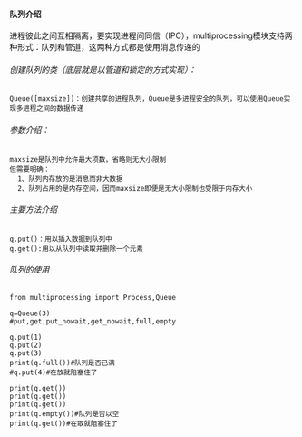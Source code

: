 #### 队列介绍
进程彼此之间互相隔离，要实现进程间同信（IPC），multiprocessing模块支持两种形式：队列和管道，这两种方式都是使用消息传递的

###### 创建队列的类（底层就是以管道和锁定的方式实现）：
```
Queue([maxsize])：创建共享的进程队列，Queue是多进程安全的队列，可以使用Queue实现多进程之间的数据传递
```
###### 参数介绍：
```
maxsize是队列中允许最大项数，省略则无大小限制
但需要明确：
  1、队列内存放的是消息而非大数据
  2、队列占用的是内存空间，因而maxsize即便是无大小限制也受限于内存大小
```
###### 主要方法介绍
```
q.put()：用以插入数据到队列中
q.get():用以从队列中读取并删除一个元素
```
###### 队列的使用
```
from multiprocessing import Process,Queue

q=Queue(3)
#put,get,put_nowait,get_nowait,full,empty

q.put(1)
q.put(2)
q.put(3)
print(q.full())#队列是否已满
#q.put(4)#在放就阻塞住了

print(q.get())
print(q.get())
print(q.get())
print(q.empty())#队列是否以空
print(q.get())#在取就阻塞住了

```
